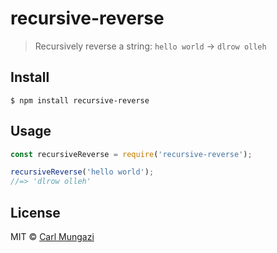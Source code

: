# recursive-reverse

> Recursively reverse a string: `hello world` → `dlrow olleh`

## Install

```
$ npm install recursive-reverse
```

## Usage

```js
const recursiveReverse = require('recursive-reverse');

recursiveReverse('hello world');
//=> 'dlrow olleh'
```

## License

MIT © [Carl Mungazi](https://carlmungazi.com)